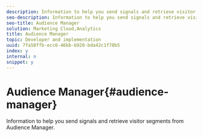 ```yaml
---
description: Information to help you send signals and retrieve visitor segments from Audience Manager.
seo-description: Information to help you send signals and retrieve visitor segments from Audience Manager.
seo-title: Audience Manager
solution: Marketing Cloud,Analytics
title: Audience Manager
topic: Developer and implementation
uuid: 7fa58ffb-ecc6-46bb-b920-bda42c1f78b5
index: y
internal: n
snippet: y
---
```


# Audience Manager{#audience-manager}

Information to help you send signals and retrieve visitor segments from Audience Manager.

